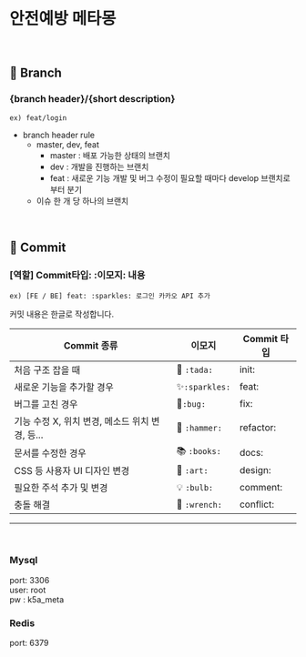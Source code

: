 # 안전예방 메타몽

<br>

## 🤝 Branch

### {branch header}/{short description}

`ex) feat/login`

- branch header rule
  - master, dev, feat
    - master : 배포 가능한 상태의 브랜치
    - dev : 개발을 진행하는 브랜치
    - feat : 새로운 기능 개발 및 버그 수정이 필요할 때마다 develop 브랜치로부터 분기
  - 이슈 한 개 당 하나의 브랜치

<br>

## 🤝 Commit

### [역할] Commit타입: :이모지: 내용

`ex) [FE / BE] feat: :sparkles: 로그인 카카오 API 추가`

커밋 내용은 한글로 작성합니다.

| Commit 종류 | 이모지	|  Commit 타입| 
| -- | -- | -- | 
| 처음 구조 잡을 때 | 🎉  `:tada:` | init:| 
| 새로운 기능을 추가할 경우 | ✨`:sparkles:`	| feat:| 
| 버그를 고친 경우 | 🐛`:bug:`	| fix:| 
| 기능 수정 X, 위치 변경, 메소드 위치 변경, 등...	| 🔨 `:hammer:`	| refactor:| 
| 문서를 수정한 경우 | 📚 `:books:`| docs:| 
| CSS 등 사용자 UI 디자인 변경	| 🎨 `:art:`	| design:|
| 필요한 주석 추가 및 변경 | 💡 `:bulb:` | comment: |
| 충돌 해결 | :wrench: `:wrench:` | conflict: |

-----
<br>

### Mysql  
port: 3306  
user: root  
pw : k5a_meta  

### Redis  
port: 6379  

